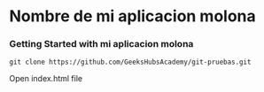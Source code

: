 # Nombre de mi aplicacion molona

### Getting Started with mi aplicacion molona
```
git clone https://github.com/GeeksHubsAcademy/git-pruebas.git
```
Open index.html file
